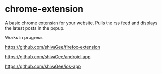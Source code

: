 chrome-extension
================

A basic chrome extension for your website. Pulls the rss feed and displays the latest posts in the popup.

Works in progress

https://github.com/shivaGee/firefox-extension

https://github.com/shivaGee/android-app

https://github.com/shivaGee/ios-app
